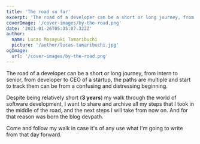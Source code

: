 ```yaml
---
title: 'The road so far'
excerpt: 'The road of a developer can be a short or long journey, from intern to senior, from developer to CEO of a startup, the paths are multiple and start to track them can be from a confusing and distressing beginning.'
coverImage: '/cover-images/by-the-road.png'
date: '2021-01-26T05:35:07.322Z'
author:
  name: Lucas Masayuki Tamaribuchi
  picture: '/author/lucas-tamaribuchi.jpg'
ogImage:
  url: '/cover-images/by-the-road.png'
---
```


The road of a developer can be a short or long journey, from intern to senior, from developer to CEO of a startup, the paths are multiple and start to track them can be from a confusing and distressing beginning.

Despite being relatively short (**3 years**) my walk through the world of software development, I want to share and archive all my steps that I took in the middle of the road, and the next steps I will take from now on.  And for that reason was born the blog devpath.

Come and follow my walk in case it's of any use what I'm going to write from that day forward.
